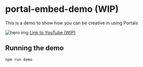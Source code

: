 # portal-embed-demo (WIP)
This is a demo to show how you can be creative in using Portals

![hero img](https://cdn.glitch.com/98449704-33d8-49b2-88f2-aa6d2aeba5d3%2Fportal-embed-demo.png?1556174748286)
[Link to YouTube (WIP)](https://www.youtube.com/watch?v=rDJ_PkqVTZM)


## Running the demo

```bash
npm run demo
```
